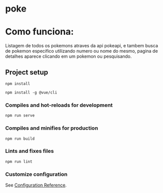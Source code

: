 # poke

# Como funciona:
Listagem de todos os pokemons atraves da api pokeapi, e tambem busca de pokemon especifico utilizando numero ou nome do mesmo, pagina de detalhes aparece clicando em um pokemon ou
pesquisando.

## Project setup
```
npm install
```
```
npm install -g @vue/cli
```

### Compiles and hot-reloads for development
```
npm run serve
```

### Compiles and minifies for production
```
npm run build
```

### Lints and fixes files
```
npm run lint
```

### Customize configuration
See [Configuration Reference](https://cli.vuejs.org/config/).
